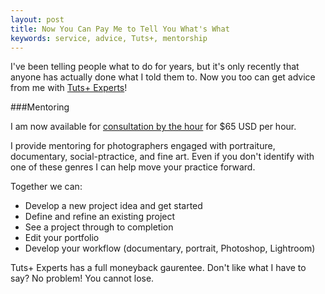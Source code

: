 ```yaml
---
layout: post
title: Now You Can Pay Me to Tell You What's What
keywords: service, advice, Tuts+, mentorship
---
```


I've been telling people what to do for years, but it's only recently that anyone has actually done what I told them to. Now you too can get advice from me with [Tuts+ Experts](http://experts.tutsplus.com/)!

###Mentoring

I am now available for [consultation by the hour](http://experts.tutsplus.com/products/jackson-couse) for $65 USD per hour.
 
I provide mentoring for photographers engaged with portraiture, documentary, social-ptractice, and fine art. Even if you don't identify with one of these genres I can help move your practice forward.

Together we can:
 
- Develop a new project idea and get started 
- Define and refine an existing project
- See a project through to completion
- Edit your portfolio
- Develop your workflow (documentary, portrait, Photoshop, Lightroom)

Tuts+ Experts has a full moneyback gaurentee. Don't like what I have to say? No problem! You cannot lose.

